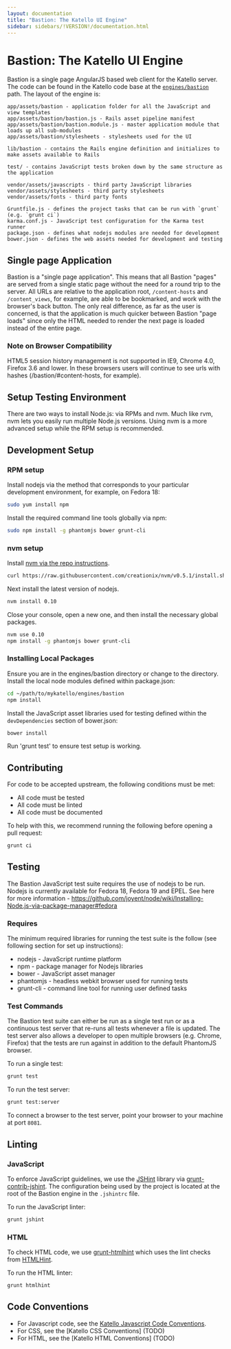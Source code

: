 ```yaml
---
layout: documentation
title: "Bastion: The Katello UI Engine"
sidebar: sidebars/!VERSION!/documentation.html
---
```


# Bastion: The Katello UI Engine

Bastion is a single page AngularJS based web client for the Katello server. The code can be found in the Katello code base at the [`engines/bastion`](https://github.com/katello/katello/tree/master/engines/bastion) path. The layout of the engine is:

    app/assets/bastion - application folder for all the JavaScript and view templates
    app/assets/bastion/bastion.js - Rails asset pipeline manifest
    app/assets/bastion/bastion.module.js - master application module that loads up all sub-modules
    app/assets/bastion/stylesheets - stylesheets used for the UI

    lib/bastion - contains the Rails engine definition and initializes to make assets available to Rails

    test/ - contains JavaScript tests broken down by the same structure as the application

    vendor/assets/javascripts - third party JavaScript libraries
    vendor/assets/stylesheets - third party stylesheets
    vendor/assets/fonts - third party fonts

    Gruntfile.js - defines the project tasks that can be run with `grunt` (e.g. `grunt ci`)
    karma.conf.js - JavaScript test configuration for the Karma test runner
    package.json - defines what nodejs modules are needed for development
    bower.json - defines the web assets needed for development and testing

## Single page Application

Bastion is a "single page application".  This means that all Bastion "pages" are served from a single static page without the need for a round trip to the server.
All URLs are relative to the application root, `/content-hosts` and `/content_views`, for example, are able to be bookmarked, and work with the browser's back button.
The only real difference, as far as the user is concerned, is that the application is much quicker between Bastion "page loads" since only the HTML needed to render the next page is loaded instead of the entire page.

### Note on Browser Compatibility

HTML5 session history management is not supported in IE9, Chrome 4.0, Firefox 3.6 and lower.  In these browsers users will continue to see urls with hashes (/bastion/#content-hosts, for example).

## Setup Testing Environment ####

There are two ways to install Node.js: via RPMs and nvm. Much like rvm, nvm lets you easily run multiple Node.js versions. Using nvm is a more advanced setup while the RPM setup is recommended.

## Development Setup

### RPM setup

Install nodejs via the method that corresponds to your particular development environment, for example, on Fedora 18:

```bash
sudo yum install npm
```

Install the required command line tools globally via npm:

```bash
sudo npm install -g phantomjs bower grunt-cli
```

### nvm setup

Install [nvm via the repo instructions](https://github.com/creationix/nvm#installscript).

```bash
curl https://raw.githubusercontent.com/creationix/nvm/v0.5.1/install.sh | sh
```

Next install the latest version of nodejs.

```bash
nvm install 0.10
```

Close your console, open a new one, and then install the necessary global packages.

```bash
nvm use 0.10
npm install -g phantomjs bower grunt-cli
```


### Installing Local Packages

Ensure you are in the engines/bastion directory or change to the directory.
Install the local node modules defined within package.json:

```bash
cd ~/path/to/mykatello/engines/bastion
npm install
```

Install the JavaScript asset libraries used for testing defined within the `devDependencies` section of bower.json:

```bash
bower install
```

Run 'grunt test' to ensure test setup is working.

## Contributing

For code to be accepted upstream, the following conditions must be met:

* All code must be tested
* All code must be linted
* All code must be documented

To help with this, we recommend running the following before opening a pull request:

```bash
grunt ci
```

## Testing

The Bastion JavaScript test suite requires the use of nodejs to be run. Nodejs is currently available for Fedora 18, Fedora 19 and EPEL. See here for more information - https://github.com/joyent/node/wiki/Installing-Node.js-via-package-manager#fedora

### Requires

The minimum required libraries for running the test suite is the follow (see following section for set up instructions):

* nodejs - JavaScript runtime platform
* npm - package manager for Nodejs libraries
* bower - JavaScript asset manager
* phantomjs - headless webkit browser used for running tests
* grunt-cli - command line tool for running user defined tasks

### Test Commands

The Bastion test suite can either be run as a single test run or as a continuous test server that re-runs all tests whenever a file is updated. The test server also allows a developer to open multiple browsers (e.g. Chrome, Firefox) that the tests are run against in addition to the default PhantomJS browser.

To run a single test:

```bash
grunt test
```

To run the test server:

```bash
grunt test:server
```

To connect a browser to the test server, point your browser to your machine at port `8081`.

## Linting

### JavaScript

To enforce JavaScript guidelines, we use the [JSHint](http://jshint.com/) library via [grunt-contrib-jshint](https://github.com/gruntjs/grunt-contrib-jshint). The configuration being used by the project is located at the root of the Bastion engine in the `.jshintrc` file.

To run the JavaScript linter:

```bash
grunt jshint
```

### HTML

To check HTML code, we use [grunt-htmlhint](https://github.com/yaniswang/grunt-htmlhint) which uses the lint checks from [HTMLHint](http://htmlhint.com/).

To run the HTML linter:

```bash
grunt htmlhint
```

## Code Conventions

 * For Javascript code, see the [Katello Javascript Code Conventions](/docs/developer_guide/style/javascript.html).
 * For CSS, see the [Katello CSS Conventions] (TODO)
 * For HTML, see the [Katello HTML Conventions] (TODO)


